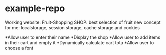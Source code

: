 # example-repo
Working website:
Fruit-Shopping SHOP: best selection of fruit 
new concept for me: localstorage, session storage, cache storage and cookies 

*Allow user to enter their name
*Display the shop
*Allow user to add items in their cart and empty it
*Dynamically calculate cart tota
*Allow user to choose a font 
